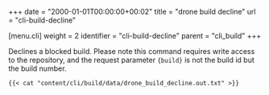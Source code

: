 +++
date = "2000-01-01T00:00:00+00:02"
title = "drone build decline"
url = "cli-build-decline"

[menu.cli]
  weight = 2
  identifier = "cli-build-decline"
  parent = "cli_build"
+++

Declines a blocked build. Please note this command requires write access to the repository, and the request parameter `{build}` is not the build id but the build number.

```text
{{< cat "content/cli/build/data/drone_build_decline.out.txt" >}}
```
